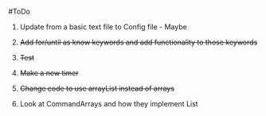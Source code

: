 #ToDo

1. Update from a basic text file to Config file - Maybe

2. ~~Add for/until as know keywords and add functionality to those keywords~~

3. ~~Test~~

4. ~~Make a new timer~~

5. ~~Change code to use arrayList instead of arrays~~

6. Look at CommandArrays and how they implement List
